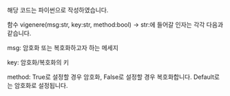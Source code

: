 해당 코드는 파이썬으로 작성하였습니다.

함수 vigenere(msg:str, key:str, method:bool) -> str:에 들어갈 인자는 각각 다음과 같습니다.

msg: 암호화 또는 복호화하고자 하는 메세지

key: 암호화/복호화의 키

method: True로 설정할 경우 암호화, False로 설정할 경우 복호화합니다. Default로는 암호화로 설정됩니다.

